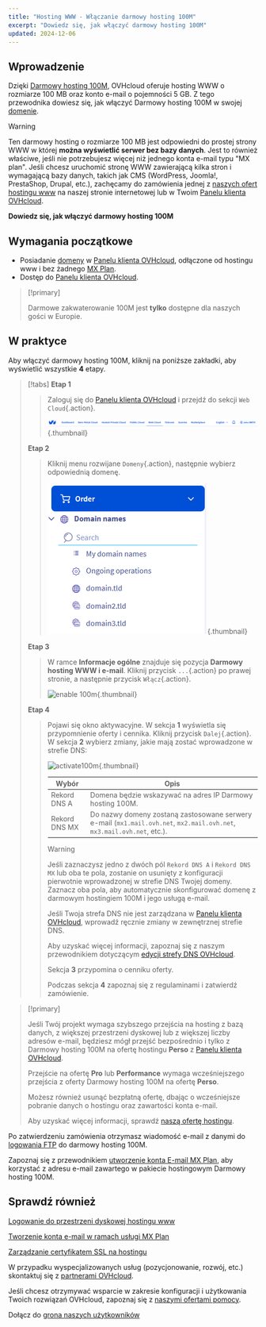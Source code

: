 ```yaml
---
title: "Hosting WWW - Włączanie darmowy hosting 100M"
excerpt: "Dowiedz się, jak włączyć darmowy hosting 100M"
updated: 2024-12-06
---
```


## Wprowadzenie 

Dzięki [Darmowy hosting 100M](/links/web/domains-free-hosting), OVHcloud oferuje hosting WWW o rozmiarze 100 MB oraz konto e-mail o pojemności 5 GB.
Z tego przewodnika dowiesz się, jak włączyć Darmowy hosting 100M w swojej [domenie](/links/web/domains).

> [!warning]
>
> Ten darmowy hosting o rozmiarze 100 MB jest odpowiedni do prostej strony WWW w której **można wyświetlić serwer bez bazy danych**.
> Jest to również właściwe, jeśli nie potrzebujesz więcej niż jednego konta e-mail typu "MX plan". 
> Jeśli chcesz uruchomić stronę WWW zawierającą kilka stron i wymagającą bazy danych, takich jak CMS (WordPress, Joomla!, PrestaShop, Drupal, etc.), zachęcamy do zamówienia jednej z [naszych ofert hostingu www](/links/web/hosting) na naszej stronie internetowej lub w Twoim [Panelu klienta OVHcloud](/links/manager).
>

**Dowiedz się, jak włączyć darmowy hosting 100M**

## Wymagania początkowe

- Posiadanie [domeny](/links/web/domains) w [Panelu klienta OVHcloud](/links/manager), odłączone od hostingu www i bez żadnego [MX Plan](/pages/web_cloud/email_and_collaborative_solutions/mx_plan/email_generalities).
- Dostęp do [Panelu klienta OVHcloud](/links/manager).

> [!primary]
>
> Darmowe zakwaterowanie 100M jest **tylko** dostępne dla naszych gości w Europie.

## W praktyce

Aby włączyć darmowy hosting 100M, kliknij na poniższe zakładki, aby wyświetlić wszystkie **4** etapy.

> [!tabs]
> **Etap 1**
>>
>> Zaloguj się do [Panelu klienta OVHcloud](/links/manager) i przejdź do sekcji `Web Cloud`{.action}.
>>
>> ![enable 100m](/pages/assets/screens/control_panel/product-selection/web-cloud.png){.thumbnail}
>>
> **Etap 2**
>>
>> Kliknij menu rozwijane `Domeny`{.action}, następnie wybierz odpowiednią domenę.
>>
>> ![enable 100m](/pages/assets/screens/control_panel/product-selection/web-cloud/domain-names.png){.thumbnail}
>>
> **Etap 3**
>>
>> W ramce **Informacje ogólne** znajduje się pozycja **Darmowy hosting WWW i e-mail**. Kliknij przycisk `...`{.action} po prawej stronie, a następnie przycisk `Włącz`{.action}.
>>
>> ![enable 100m](/pages/assets/screens/control_panel/product-selection/web-cloud/domain-dns/general-information/enable-100m.png){.thumbnail}
>>
> **Etap 4**
>>
>> Pojawi się okno aktywacyjne. W sekcja **1** wyświetla się przypomnienie oferty i cennika. Kliknij przycisk `Dalej`{.action}.
>> W sekcja **2** wybierz zmiany, jakie mają zostać wprowadzone w strefie DNS:
>>
>> ![activate100m](/pages/assets/screens/control_panel/product-selection/web-cloud/order/order-100m-step-2.png){.thumbnail}
>>
>>| Wybór                                       	| Opis                                                                                                               								|
>>|--------------------------------------------	|-----------------------------------------------------------------------------------------------------------------------------------------------------------|
>>| Rekord DNS A                         	| Domena będzie wskazywać na adres IP Darmowy hosting 100M.                                               								|
>>| Rekord DNS MX 	| Do nazwy domeny zostaną zastosowane serwery e-mail (`mx1.mail.ovh.net`, `mx2.mail.ovh.net`, `mx3.mail.ovh.net`, etc.). 	|
>>
>> > [!warning]
>> >
>> > Jeśli zaznaczysz jedno z dwóch pól `Rekord DNS A` i `Rekord DNS MX` lub oba te pola, zostanie on usunięty z konfiguracji pierwotnie wprowadzonej w strefie DNS Twojej domeny.
>> > Zaznacz oba pola, aby automatycznie skonfigurować domenę z darmowym hostingiem 100M i jego usługą e-mail.
>> >
>> > Jeśli Twoja strefa DNS nie jest zarządzana w [Panelu klienta OVHcloud](/links/manager), wprowadź ręcznie zmiany w zewnętrznej strefie DNS.
>> >
>> > Aby uzyskać więcej informacji, zapoznaj się z naszym przewodnikiem dotyczącym [edycji strefy DNS OVHcloud](/pages/web_cloud/domains/dns_zone_edit).
>>
>> Sekcja **3** przypomina o cenniku oferty. 
>>
>> Podczas sekcja **4** zapoznaj się z regulaminami i zatwierdź zamówienie.

> [!primary]
>
> Jeśli Twój projekt wymaga szybszego przejścia na hosting z bazą danych, z większej przestrzeni dyskowej lub z większej liczby adresów e-mail, będziesz mógł przejść bezpośrednio i tylko z Darmowy hosting 100M na ofertę hostingu **Perso** z [Panelu klienta OVHcloud](/links/manager).
>
> Przejście na ofertę **Pro** lub **Performance** wymaga wcześniejszego przejścia z oferty Darmowy hosting 100M na ofertę **Perso**.
>
> Możesz również usunąć bezpłatną ofertę, dbając o wcześniejsze pobranie danych o hostingu oraz zawartości konta e-mail.
>
> Aby uzyskać więcej informacji, sprawdź [naszą ofertę hostingu](/links/web/hosting).

Po zatwierdzeniu zamówienia otrzymasz wiadomość e-mail z danymi do [logowania FTP](/pages/web_cloud/web_hosting/ftp_connection) do darmowy hosting 100M.

Zapoznaj się z przewodnikiem [utworzenie konta E-mail MX Plan](/pages/web_cloud/email_and_collaborative_solutions/mx_plan/email_creation), aby korzystać z adresu e-mail zawartego w pakiecie hostingowym Darmowy hosting 100M.

## Sprawdź również

[Logowanie do przestrzeni dyskowej hostingu www](/pages/web_cloud/web_hosting/ftp_connection)

[Tworzenie konta e-mail w ramach usługi MX Plan](/pages/web_cloud/email_and_collaborative_solutions/mx_plan/email_creation)

[Zarządzanie certyfikatem SSL na hostingu](/pages/web_cloud/web_hosting/ssl_on_webhosting)

W przypadku wyspecjalizowanych usług (pozycjonowanie, rozwój, etc.) skontaktuj się z [partnerami OVHcloud](/links/partner).

Jeśli chcesz otrzymywać wsparcie w zakresie konfiguracji i użytkowania Twoich rozwiązań OVHcloud, zapoznaj się z [naszymi ofertami pomocy](/links/support).

Dołącz do [grona naszych użytkowników](/links/community)